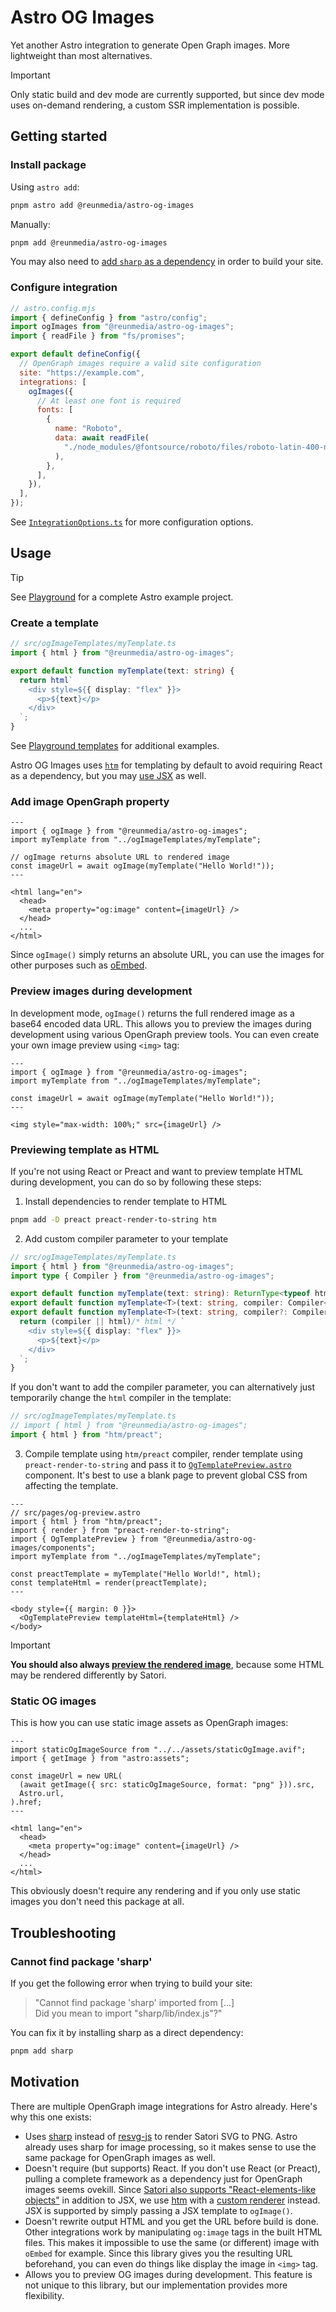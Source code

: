 # Astro OG Images

Yet another Astro integration to generate Open Graph images. More lightweight
than most alternatives.

> [!IMPORTANT]
>
> Only static build and dev mode are currently supported, but since dev mode
> uses on-demand rendering, a custom SSR implementation is possible.

## Getting started

### Install package

Using `astro add`:

```sh
pnpm astro add @reunmedia/astro-og-images
```

Manually:

```sh
pnpm add @reunmedia/astro-og-images
```

You may also need to [add `sharp` as a dependency](#cannot-find-package-sharp)
in order to build your site.

### Configure integration

```mjs
// astro.config.mjs
import { defineConfig } from "astro/config";
import ogImages from "@reunmedia/astro-og-images";
import { readFile } from "fs/promises";

export default defineConfig({
  // OpenGraph images require a valid site configuration
  site: "https://example.com",
  integrations: [
    ogImages({
      // At least one font is required
      fonts: [
        {
          name: "Roboto",
          data: await readFile(
            "./node_modules/@fontsource/roboto/files/roboto-latin-400-normal.woff",
          ),
        },
      ],
    }),
  ],
});
```

See [`IntegrationOptions.ts`](./src/IntegrationOptions.ts) for more
configuration options.

## Usage

> [!TIP]
>
> See [Playground](./playground) for a complete Astro example project.

### Create a template

```ts
// src/ogImageTemplates/myTemplate.ts
import { html } from "@reunmedia/astro-og-images";

export default function myTemplate(text: string) {
  return html`
    <div style=${{ display: "flex" }}>
      <p>${text}</p>
    </div>
  `;
}
```

See [Playground templates](./playground/src/ogImageTemplates) for additional
examples.

Astro OG Images uses [`htm`](https://github.com/developit/htm) for templating by
default to avoid requiring React as a dependency, but you may [use
JSX](https://github.com/vercel/satori?tab=readme-ov-file#jsx) as well.

### Add image OpenGraph property

```astro
---
import { ogImage } from "@reunmedia/astro-og-images";
import myTemplate from "../ogImageTemplates/myTemplate";

// ogImage returns absolute URL to rendered image
const imageUrl = await ogImage(myTemplate("Hello World!"));
---

<html lang="en">
  <head>
    <meta property="og:image" content={imageUrl} />
  </head>
  ...
</html>
```

Since `ogImage()` simply returns an absolute URL, you can use the images for
other purposes such as [oEmbed](https://oembed.com/).

### Preview images during development

In development mode, `ogImage()` returns the full rendered image as a base64
encoded data URL. This allows you to preview the images during development using
various OpenGraph preview tools. You can even create your own image preview
using `<img>` tag:

```astro
---
import { ogImage } from "@reunmedia/astro-og-images";
import myTemplate from "../ogImageTemplates/myTemplate";

const imageUrl = await ogImage(myTemplate("Hello World!"));
---

<img style="max-width: 100%;" src={imageUrl} />
```

### Previewing template as HTML

If you're not using React or Preact and want to preview template HTML during
development, you can do so by following these steps:

1. Install dependencies to render template to HTML

```sh
pnpm add -D preact preact-render-to-string htm
```

2. Add custom compiler parameter to your template

```ts
// src/ogImageTemplates/myTemplate.ts
import { html } from "@reunmedia/astro-og-images";
import type { Compiler } from "@reunmedia/astro-og-images";

export default function myTemplate(text: string): ReturnType<typeof html>;
export default function myTemplate<T>(text: string, compiler: Compiler<T>): T;
export default function myTemplate<T>(text: string, compiler?: Compiler<T>) {
  return (compiler || html)/* html */ `
    <div style=${{ display: "flex" }}>
      <p>${text}</p>
    </div>
  `;
}
```

If you don't want to add the compiler parameter, you can alternatively just
temporarily change the `html` compiler in the template:

```ts
// src/ogImageTemplates/myTemplate.ts
// import { html } from "@reunmedia/astro-og-images";
import { html } from "htm/preact";
```

3. Compile template using `htm/preact` compiler, render template using
   `preact-render-to-string` and pass it to
   [`OgTemplatePreview.astro`](./src/components/OgTemplatePreview.astro)
   component. It's best to use a blank page to prevent global CSS from affecting
   the template.

```astro
---
// src/pages/og-preview.astro
import { html } from "htm/preact";
import { render } from "preact-render-to-string";
import { OgTemplatePreview } from "@reunmedia/astro-og-images/components";
import myTemplate from "../ogImageTemplates/myTemplate";

const preactTemplate = myTemplate("Hello World!", html);
const templateHtml = render(preactTemplate);
---

<body style={{ margin: 0 }}>
  <OgTemplatePreview templateHtml={templateHtml} />
</body>
```

> [!IMPORTANT]
>
> **You should also always [preview the rendered
> image](#preview-images-during-development)**, because some HTML may be
> rendered differently by Satori.

### Static OG images

This is how you can use static image assets as OpenGraph images:

```astro
---
import staticOgImageSource from "../../assets/staticOgImage.avif";
import { getImage } from "astro:assets";

const imageUrl = new URL(
  (await getImage({ src: staticOgImageSource, format: "png" })).src,
  Astro.url,
).href;
---

<html lang="en">
  <head>
    <meta property="og:image" content={imageUrl} />
  </head>
  ...
</html>
```

This obviously doesn't require any rendering and if you only use static images
you don't need this package at all.

## Troubleshooting

### Cannot find package 'sharp'

If you get the following error when trying to build your site:

> "Cannot find package 'sharp' imported from [...]  
> Did you mean to import "sharp/lib/index.js"?"

You can fix it by installing sharp as a direct dependency:

```sh
pnpm add sharp
```

## Motivation

There are multiple OpenGraph image integrations for Astro already. Here's why
this one exists:

- Uses [sharp](https://github.com/lovell/sharp) instead of
  [resvg-js](https://github.com/thx/resvg-js) to render Satori SVG to PNG. Astro
  already uses sharp for image processing, so it makes sense to use the same
  package for OpenGraph images as well.
- Doesn't require (but supports) React. If you don't use React (or Preact),
  pulling a complete framework as a dependency just for OpenGraph images seems
  ovekill. Since [Satori also supports
  "React-elements-like objects"](https://github.com/vercel/satori?tab=readme-ov-file#use-without-jsx)
  in addition to JSX, we use [htm](https://github.com/developit/htm) with a
  [custom renderer](src/html.ts) instead. JSX is supported by simply passing a
  JSX template to `ogImage()`.
- Doesn't rewrite output HTML and you get the URL before build is done. Other
  integrations work by manipulating `og:image` tags in the built HTML files.
  This makes it impossible to use the same (or different) image with `oEmbed`
  for example. Since this library gives you the resulting URL beforehand, you
  can even do things like display the image in `<img>` tag.
- Allows you to preview OG images during development. This feature is not unique
  to this library, but our implementation provides more flexibility.
